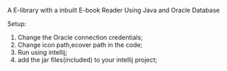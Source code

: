 A E-library with a inbuilt E-book Reader Using Java and Oracle Database

Setup:
  1. Change the Oracle connection credentials; 
  2. Change icon path,ecover path in the code; 
  3. Run using intellij;
  4. add the jar files(included) to your intellij project;

